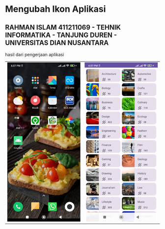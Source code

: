 # Mengubah Ikon Aplikasi
## RAHMAN ISLAM 411211069 - TEHNIK INFORMATIKA - TANJUNG DUREN - UNIVERSITAS DIAN NUSANTARA
hasil dari pengerjaan aplikasi
<table>
  <tr>
    <td>
      <img src="screenshot_1.jpg"/>
    </td>
    <td>
      <img src="screenshot_2.jpg"/>
    </td>
  </tr>
</table>
